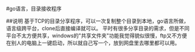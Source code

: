 #go语言，目录接收程序

##说明
基于TCP的目录分享程序，可以一次复制整个目录到本地，go语言所做，语言级跨平台，clone后直接编译就可以。
平时有很多分享目录的需求，但是不同平台不太方便共享，windows的"共享文件夹"功能我觉得貌似很慢，ftp又不方便在别人的电脑上一键启动，所以就自己写一个，放到网盘里去哪里都可以用。

